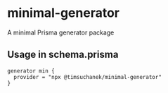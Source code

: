 # minimal-generator
A minimal Prisma generator package

## Usage in schema.prisma

```prisma
generator min {
  provider = "npx @timsuchanek/minimal-generator"
}
```
